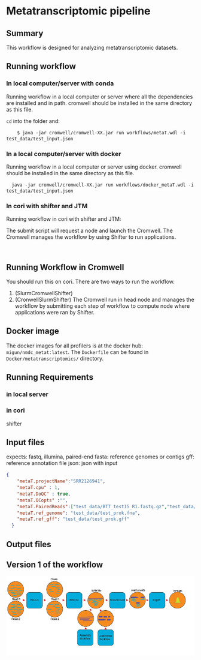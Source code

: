 # Metatranscriptomic pipeline

## Summary
This workflow is designed for analyzing metatranscriptomic datasets.


## Running workflow

### In local computer/server with conda
Running workflow in a local computer or server where all the dependencies are installed and in path. cromwell should be installed in the same directory as this file. 

`cd` into the folder and:

```
	$ java -jar cromwell/cromwell-XX.jar run workflows/metaT.wdl -i  test_data/test_input.json 

```

### In a local computer/server with docker
Running workflow in a local computer or server using docker. cromwell should be installed in the same directory as this file.
```
  java -jar cromwell/cromwell-XX.jar run workflows/docker_metaT.wdl -i  test_data/test_input.json 

```

###  In cori with shifter and JTM

Running workflow in cori with shifter and JTM:

The submit script will request a node and launch the Cromwell.  The Cromwell manages the workflow by using Shifter to run applications.

```


```

## Running Workflow in Cromwell
You should run this on cori. There are two ways to run the workflow.  
1. (SlurmCromwellShifter)  
2. (CronwellSlurmShifter) The Cromwell run in head node and manages the workflow by submitting each step of workflow to compute node where applications were ran by Shifter.

## Docker image

The docker images for all profilers is at the docker hub: `migun/nmdc_metat:latest`. The `Dockerfile` can be found in `Docker/metatranscriptomics/` directory.


## Running Requirements

### in local server


### in cori
shifter


## Input files
expects: fastq, illumina, paired-end
fasta: reference genomes or contigs
gff: reference annotation file
json: json with input

```json
{
    "metaT.projectName":"SRR2126941",
    "metaT.cpu" : 1,
    "metaT.DoQC" : true,
    "metaT.QCopts" :"",
    "metaT.PairedReads":["test_data/BTT_test15_R1.fastq.gz","test_data/BTT_test15_R1.fastq.gz"],
    "metaT.ref_genome": "test_data/test_prok.fna",
    "metaT.ref_gff": "test_data/test_prok.gff"
  }

```


## Output files




## Version 1 of the workflow

![metatranscriptomics workflow](workflow_metatranscriptomics.png)
